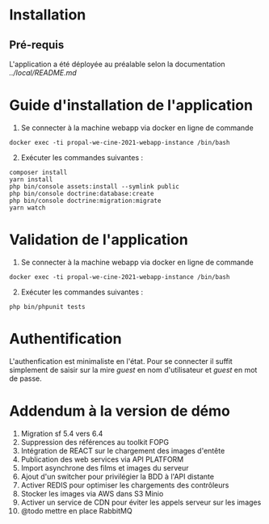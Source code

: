 # Installation

## Pré-requis

L'application a été déployée au préalable selon la documentation *../local/README.md*

# Guide d'installation de l'application

1. Se connecter à la machine webapp via docker en ligne de commande

```
docker exec -ti propal-we-cine-2021-webapp-instance /bin/bash
```

2. Exécuter les commandes suivantes :

```
composer install
yarn install
php bin/console assets:install --symlink public
php bin/console doctrine:database:create 
php bin/console doctrine:migration:migrate
yarn watch
```

# Validation de l'application

1. Se connecter à la machine webapp via docker en ligne de commande

```
docker exec -ti propal-we-cine-2021-webapp-instance /bin/bash
```

2. Exécuter les commandes suivantes :

```
php bin/phpunit tests
```

# Authentification

L'authenfication est minimaliste en l'état. Pour se connecter il suffit simplement de saisir sur la mire *guest* en nom d'utilisateur et *guest* en mot de passe.

# Addendum à la version de démo 

1. Migration sf 5.4 vers 6.4  
2. Suppression des références au toolkit FOPG
3. Intégration de REACT sur le chargement des images d'entête
4. Publication des web services via API PLATFORM
5. Import asynchrone des films et images du serveur
6. Ajout d'un switcher pour privilégier la BDD à l'API distante
6. Activer REDIS pour optimiser les chargements des contrôleurs 
7. Stocker les images via AWS dans S3 Minio
8. Activer un service de CDN pour éviter les appels serveur sur les images
8. @todo mettre en place RabbitMQ